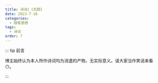 ```yaml
---
title: 诗词|《无题》
date: 2023-7-16
categories: 
  - 随笔感想
tags: 
  - 诗词
order: 7
---
```


::: tip 前言

 博主始终认为本人所作诗词均为消遣的产物，无实际意义。请大家当作笑话来看😶。

:::

 <poem t="《无题》" :p="['渡镜照月渐侵晨，晓风孤凄不世身','月花落尽洞庭杵，目临思兮与佳人']"/>
